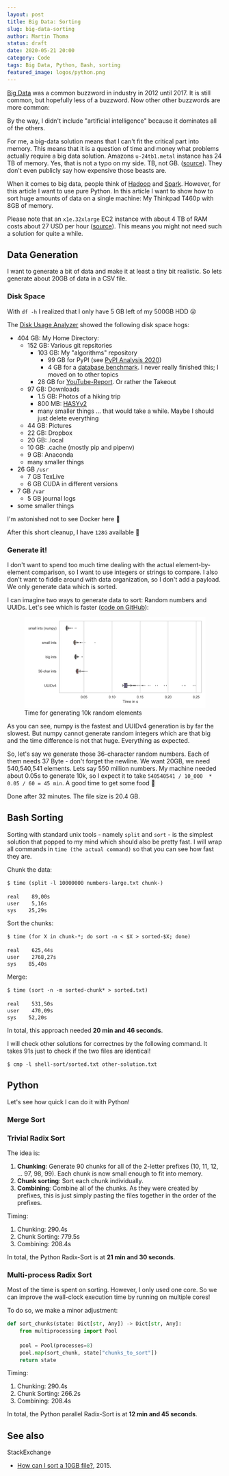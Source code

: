 ```yaml
---
layout: post
title: Big Data: Sorting
slug: big-data-sorting
author: Martin Thoma
status: draft
date: 2020-05-21 20:00
category: Code
tags: Big Data, Python, Bash, sorting
featured_image: logos/python.png
---
```

[Big Data](https://en.wikipedia.org/wiki/Big_data) was a common buzzword in
industry in 2012 until 2017. It is still common, but hopefully less of a
buzzword. Now other other buzzwords are more common:

<script type="text/javascript" src="https://ssl.gstatic.com/trends_nrtr/2152_RC03/embed_loader.js"></script> <script type="text/javascript"> trends.embed.renderExploreWidget("TIMESERIES", {"comparisonItem":[{"keyword":"/m/0bs2j8q","geo":"","time":"2008-01-01 2020-03-24"},{"keyword":"/m/01hyh_","geo":"","time":"2008-01-01 2020-03-24"},{"keyword":"/m/0138n0j1","geo":"","time":"2008-01-01 2020-03-24"},{"keyword":"/m/0wkcjgj","geo":"","time":"2008-01-01 2020-03-24"},{"keyword":"/m/02_7vm","geo":"","time":"2008-01-01 2020-03-24"}],"category":0,"property":""}, {"exploreQuery":"date=2008-01-01%202020-03-24&q=%2Fm%2F0bs2j8q,%2Fm%2F01hyh_,%2Fm%2F0138n0j1,%2Fm%2F0wkcjgj,%2Fm%2F02_7vm","guestPath":"https://trends.google.de:443/trends/embed/"}); </script>

By the way, I didn't include "artificial intelligence" because it dominates all
of the others.

For me, a big-data solution means that I can't fit the critical part into
memory. This means that it is a question of time and money what problems
actually require a big data solution. Amazons `u-24tb1.metal` instance has 24
TB of memory. Yes, that is not a typo on my side. TB, not GB.
([source](https://aws.amazon.com/de/ec2/instance-types/high-memory/)). They
don't even publicly say how expensive those beasts are.

When it comes to big data, people think of
[Hadoop](https://en.wikipedia.org/wiki/Apache_Hadoop) and
[Spark](https://en.wikipedia.org/wiki/Apache_Spark). However, for this article
I want to use pure Python. In this article I want to show how to sort huge
amounts of data on a single machine: My Thinkpad T460p with 8GB of memory.

Please note that an `x1e.32xlarge` EC2 instance with about 4 TB of RAM costs
about 27 USD per hour
([source](https://aws.amazon.com/de/ec2/pricing/on-demand/)). This means you
might not need such a solution for quite a while.


## Data Generation

I want to generate a bit of data and make it at least a tiny bit realistic. So
lets generate about 20GB of data in a CSV file.

### Disk Space

With `df -h` I realized that I only have 5 GB left of my 500GB HDD 😢

The [Disk Usage Analyzer](http://www.marzocca.net/linux/baobab/) showed the
following disk space hogs:

* 404 GB: My Home Directory:
    * 152 GB: Various git repsitories
        * 103 GB: My "algorithms" repository
            * 99 GB for PyPI (see [PyPI Analysis 2020](https://martin-thoma.com/pypi-2020/))
            * 4 GB for a [database benchmark](https://github.com/MartinThoma/algorithms/tree/master/Python/databases/benchmark). I never really finished this; I moved on to other topics
        * 28 GB for [YouTube-Report](https://github.com/A3M4/YouTube-Report). Or rather the Takeout
    * 97 GB: Downloads
        * 1.5 GB: Photos of a hiking trip
        * 800 MB: [HASYv2](https://arxiv.org/pdf/1701.08380.pdf)
        * many smaller things ... that would take a while. Maybe I should just delete everything
    * 44 GB: Pictures
    * 22 GB: Dropbox
    * 20 GB: .local
    * 10 GB: .cache (mostly pip and pipenv)
    * 9 GB: Anaconda
    * many smaller things
* 26 GB `/usr`
    * 7 GB TexLive
    * 6 GB CUDA in different versions
* 7 GB `/var`
    * 5 GB journal logs
* some smaller things

I'm astonished not to see Docker here 🤔

After this short cleanup, I have `128G` available 🎉

### Generate it!

I don't want to spend too much time dealing with the actual element-by-element
comparison, so I want to use integers or strings to compare. I also don't want
to fiddle around with data organization, so I don't add a payload. We only
generate data which is sorted.

I can imagine two ways to generate data to sort: Random numbers and UUIDs.
Let's see which is faster ([code on GitHub](https://github.com/MartinThoma/algorithms/blob/master/sorting/timing.py)):

<figure class="wp-caption aligncenter img-thumbnail">
    <a href="../images/2020/03/number-generation-speed.png"><img src="../images/2020/03/number-generation-speed.png" alt="Time for generating 10k random elements" style="width: 512px;"/></a>
    <figcaption class="text-center">Time for generating 10k random elements</figcaption>
</figure>

As you can see, numpy is the fastest and UUIDv4 generation is by far the
slowest. But numpy cannot generate random integers which are that big and the
time difference is not that huge. Everything as expected.

So, let's say we generate those 36-character random numbers. Each of them needs
37 Byte - don't forget the newline. We want 20GB, we need 540,540,541 elements.
Lets say 550 million numbers. My machine needed about 0.05s to generate 10k, so
I expect it to take `540540541 / 10_000  * 0.05 / 60 = 45 min`. A good time to
get some food 🙂

Done after 32&nbsp;minutes. The file size is 20.4&nbsp;GB.


## Bash Sorting

Sorting with standard unix tools - namely `split` and `sort` - is the simplest
solution that popped to my mind which should also be pretty fast. I will
wrap all commands in `time (the actual command)` so that you can see how
fast they are.

Chunk the data:

```shell
$ time (split -l 10000000 numbers-large.txt chunk-)

real    89,00s
user    5,16s
sys    25,29s
```

Sort the chunks:

```shell
$ time (for X in chunk-*; do sort -n < $X > sorted-$X; done)

real    625,44s
user    2768,27s
sys    85,40s
```

Merge:

```shell
$ time (sort -n -m sorted-chunk* > sorted.txt)

real    531,50s
user    470,09s
sys    52,20s
```

In total, this approach needed **20 min and 46 seconds**.

I will check other solutions for correctnes by the following command. It takes
91s just to check if the two files are identical!

```shell
$ cmp -l shell-sort/sorted.txt other-solution.txt
```


## Python

Let's see how quick I can do it with Python!

### Merge Sort

### Trivial Radix Sort

The idea is:

1. **Chunking**: Generate 90 chunks for all of the 2-letter prefixes (10, 11,
   12, ... 97, 98, 99). Each chunk is now small enough to fit into memory.
2. **Chunk sorting**: Sort each chunk individually.
3. **Combining**: Combine all of the chunks. As they were created by prefixes,
   this is just simply pasting the files together in the order of the prefixes.


Timing:

1. Chunking: 290.4s
2. Chunk Sorting: 779.5s
3. Combining: 208.4s

In total, the Python Radix-Sort is at **21 min and 30 seconds**.


### Multi-process Radix Sort

Most of the time is spent on sorting. However, I only used one core. So we can
improve the wall-clock execution time by running on multiple cores!

To do so, we make a minor adjustment:

```python
def sort_chunks(state: Dict[str, Any]) -> Dict[str, Any]:
    from multiprocessing import Pool

    pool = Pool(processes=8)
    pool.map(sort_chunk, state["chunks_to_sort"])
    return state
```

Timing:

1. Chunking: 290.4s
2. Chunk Sorting: 266.2s
3. Combining: 208.4s


In total, the Python parallel Radix-Sort is at **12 min and 45 seconds**.

## See also

StackExchange

* [How can I sort a 10GB file?](https://stackoverflow.com/q/34090744/562769), 2015.
